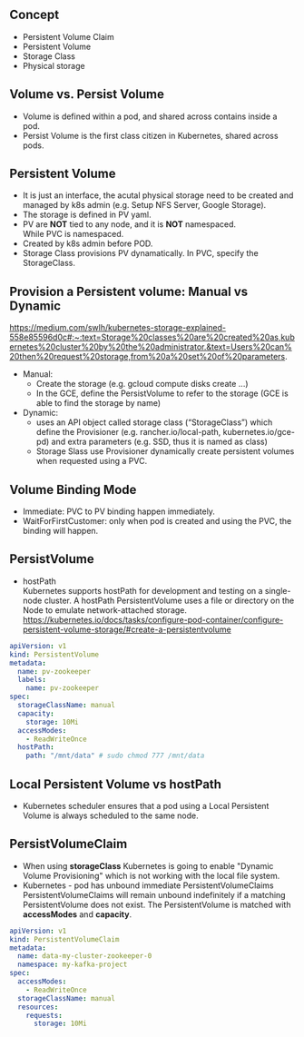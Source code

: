 ## Concept
- Persistent Volume Claim
- Persistent Volume
- Storage Class
- Physical storage  

## Volume vs. Persist Volume
- Volume is defined within a pod, and shared across contains inside a pod.
- Persist Volume is the first class citizen in Kubernetes, shared across pods.

## Persistent Volume
- It is just an interface, the acutal physical storage need to be created and managed by k8s admin (e.g. Setup NFS Server, Google Storage).
- The storage is defined in PV yaml.
- PV are **NOT** tied to any node, and it is **NOT** namespaced.  
While PVC is namespaced.
- Created by k8s admin before POD.
- Storage Class provisions PV dynamatically. In PVC, specify the StorageClass.

## Provision a Persistent volume: Manual vs Dynamic
https://medium.com/swlh/kubernetes-storage-explained-558e85596d0c#:~:text=Storage%20classes%20are%20created%20as,kubernetes%20cluster%20by%20the%20administrator.&text=Users%20can%20then%20request%20storage,from%20a%20set%20of%20parameters.  
- Manual:  
  - Create the storage (e.g. gcloud compute disks create ...)
  - In the GCE, define the PersistVolume to refer to the storage (GCE is able to find the storage by name)  
- Dynamic:
  - uses an API object called storage class (“StorageClass”) which define the Provisioner (e.g. rancher.io/local-path, kubernetes.io/gce-pd) and extra parameters (e.g. SSD, thus it is named as class)
  - Storage Slass use Provisioner dynamically create persistent volumes when requested using a PVC.

## Volume Binding Mode
- Immediate: PVC to PV binding happen immediately.
- WaitForFirstCustomer: only when pod is created and using the PVC, the binding will happen.

## PersistVolume  
- hostPath  
Kubernetes supports hostPath for development and testing on a single-node cluster. A hostPath PersistentVolume uses a file or directory on the Node to emulate network-attached storage.  
https://kubernetes.io/docs/tasks/configure-pod-container/configure-persistent-volume-storage/#create-a-persistentvolume  
```yaml
apiVersion: v1
kind: PersistentVolume
metadata:
  name: pv-zookeeper
  labels:
    name: pv-zookeeper
spec:
  storageClassName: manual
  capacity:
    storage: 10Mi
  accessModes:
    - ReadWriteOnce
  hostPath:
    path: "/mnt/data" # sudo chmod 777 /mnt/data
```

## Local Persistent Volume vs hostPath
- Kubernetes scheduler ensures that a pod using a Local Persistent Volume is always scheduled to the same node.  

## PersistVolumeClaim
- When using **storageClass** Kubernetes is going to enable "Dynamic Volume Provisioning" which is not working with the local file system.
- Kubernetes - pod has unbound immediate PersistentVolumeClaims  
PersistentVolumeClaims will remain unbound indefinitely if a matching PersistentVolume does not exist. The PersistentVolume is matched with **accessModes** and **capacity**.  
```yaml
apiVersion: v1
kind: PersistentVolumeClaim
metadata:
  name: data-my-cluster-zookeeper-0
  namespace: my-kafka-project
spec:
  accessModes:
    - ReadWriteOnce
  storageClassName: manual
  resources:
    requests:
      storage: 10Mi
```

